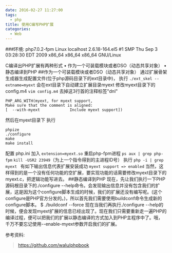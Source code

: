 ```yaml
---
date: 2016-02-27 11:27:00
tags:
  - php
title: 使用C编写PHP扩展
categories:
  - Web
---
```


###环境:
php7.0.2-fpm
Linux localhost 2.6.18-164.el5 #1 SMP Thu Sep 3 03:28:30 EDT 2009 x86_64 x86_64 x86_64 GNU/Linux

C编译出PHP扩展有两种形式
•	作为一个可装载模块或者DSO（动态共享对象）
•	静态编译到PHP
##作为一个可装载模块或者DSO（动态共享对象）
通过扩展骨架生成器生成配置文件(位于php源码目录下的ext目录中)，
执行
`./ext_skel --extname=myext`
会在ext目录下自动建立扩展目录myext
修改myext目录下的config.m4
`vim config.m4`
去掉这3行首的注释标签"dnl"

    PHP_ARG_WITH(myext, for myext support,
    Make sure that the comment is aligned:
    [  --with-myext             Include myext support])
    

然后在myext目录下 执行

    phpize
    ./configure
    make
    make install

配置 php.ini 加入
`extension=myext.so`
重启php-fpm进程
`ps aux | grep php-fpm`
`kill -USR2 23949`（为上一个指令得到的主进程ID号）
执行 `php -i | grep myext `
有如下输出信息代表扩展安装成功
`myext support => enabled`
当然，这样得到的是一个没有任何功能的空扩展，要实现功能的话需要修改myext目录下的myext.c，把逻辑功能写进去。
##静态编译到PHP
现在，先让我们执行一下PHP源码根目录下的./configure --help命令。会发现输出信息并没有包含我们的扩展，这是因为这个configure脚本生成的时候，我们的扩展还没有编写呢。(这个configure是PHP官方分发的。)，所以首先我们需要使用buildconf命令生成新的configure脚本。 $ ./buildconf --force
现在当我们再执行./configure --help的时候，便会发现myext扩展的信息已经出现了。现在我们只需要重新走一遍PHP的编译过程，便可以把我们的扩展以静态编译的方式加入到PHP主程序中了。哦，千万不要忘记使用--enable-myext参数开启我们的扩展。

参考资料:
>https://github.com/walu/phpbook